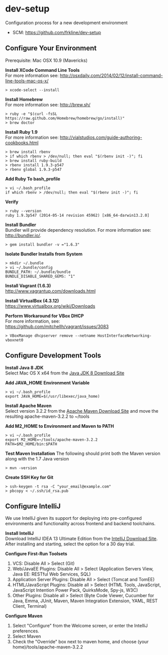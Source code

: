 # dev-setup

Configuration process for a new development environment

- SCM: https://github.com/frkline/dev-setup

## Configure Your Environment

Prerequisite: Mac OSX 10.9 (Mavericks)

**Install XCode Command Line Tools**  
For more information see: http://osxdaily.com/2014/02/12/install-command-line-tools-mac-os-x/
```
> xcode-select --install
```

**Install Homebrew**  
For more information see: http://brew.sh/
```
> ruby -e "$(curl -fsSL https://raw.github.com/Homebrew/homebrew/go/install)"
> brew doctor
```

**Install Ruby 1.9**  
For more information see: http://vialstudios.com/guide-authoring-cookbooks.html
```
> brew install rbenv
> if which rbenv > /dev/null; then eval "$(rbenv init -)"; fi
> brew install ruby-build
> rbenv install 1.9.3-p547
> rbenv global 1.9.3-p547
```

**Add Ruby To bash_profile**
```
> vi ~/.bash_profile
if which rbenv > /dev/null; then eval "$(rbenv init -)"; fi
```

**Verify**
```
> ruby --version
ruby 1.9.3p547 (2014-05-14 revision 45962) [x86_64-darwin13.2.0]
```

**Install Bundler**  
Bundler will provide dependency resolution. For more information see: http://bundler.io/.
```
> gem install bundler -v ="1.6.3"
```

**Isolate Bundler Installs from System**
```
> mkdir ~/.bundle
> vi ~/.bundle/config
BUNDLE_PATH: ~/.bundle/bundle
BUNDLE_DISABLE_SHARED_GEMS: "1"
```

**Install Vagrant (1.6.3)**  
http://www.vagrantup.com/downloads.html

**Install VirtualBox (4.3.12)**  
https://www.virtualbox.org/wiki/Downloads

**Perform Workaround for VBox DHCP**  
For more information, see: https://github.com/mitchellh/vagrant/issues/3083
```
> VBoxManage dhcpserver remove --netname HostInterfaceNetworking-vboxnet0
```

## Configure Development Tools

**Install Java 8 JDK**  
Select Mac OS X x64 from the [Java JDK 8 Download Site](http://www.oracle.com/technetwork/java/javase/downloads/jdk8-downloads-2133151.html)

**Add JAVA_HOME Environment Variable**  
```
> vi ~/.bash_profile
export JAVA_HOME=$(/usr/libexec/java_home)
```

**Install Apache Maven**  
Select version 3.2.2 from the [Apache Maven Download Site](http://maven.apache.org/download.cgi) and move the resulting apache-maven-3.2.2 to ~/tools

**Add M2_HOME to Environment and Maven to PATH**  
```
> vi ~/.bash_profile
export M2_HOME=~/tools/apache-maven-3.2.2
PATH=$M2_HOME/bin:$PATH
```

**Test Maven Installation**
The following should print both the Maven version along with the 1.7 Java version
```
> mvn -version
```

**Create SSH Key for Git**
```
> ssh-keygen -t rsa -C "your_email@example.com"
> pbcopy < ~/.ssh/id_rsa.pub
```

## Configure IntelliJ
We use IntelliJ given its support for deploying into pre-configured environments and functionality across frontend and backend toolchains.

**Install IntelliJ**  
Download IntelliJ IDEA 13 Ultimate Edition from the [IntelliJ Download Site](http://www.jetbrains.com/idea/download/). After installing and starting, select the option for a 30 day trial.

**Configure First-Run Toolsets**  
1. VCS: Disable All > Select (Git)  
2. Web/JavaEE Plugins: Disable All > Select (Application Servers View, Java EE: RESTful Web Services, SQL)  
3. Application Server Plugins: Disable All > Select (Tomcat and TomEE)  
4. HTML/JavaScript Plugins: Disable all > Select (HTML Tools, JavaScript, JavaScript Intention Power Pack, QuirksMode, Spy-js, W3C)  
5. Other Plugins: Disable all > Select (Byte Code Viewer, Cucumber for Java, Emma, JUnit, Maven, Maven Integration Extension, YAML, REST Client, Terminal)  

**Configure Maven**  
1. Select "Configure" from the Welcome screen, or enter the IntelliJ preferences. 
2. Select Maven  
3. Check the "Override" box next to maven home, and choose (your home)/tools/apache-maven-3.2.2
